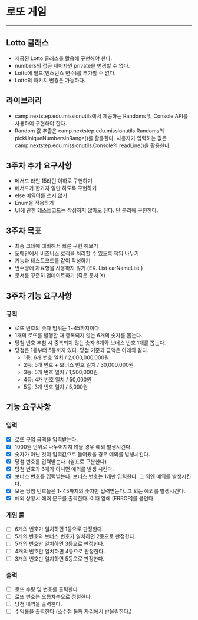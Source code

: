 # 로또 게임

---
## Lotto 클래스
- 제공된 Lotto 클래스를 활용해 구현해야 한다.
- numbers의 접근 제어자인 private을 변경할 수 없다.
- Lotto에 필드(인스턴스 변수)를 추가할 수 없다.
- Lotto의 패키지 변경은 가능하다.

## 라이브러리
- camp.nextstep.edu.missionutils에서 제공하는 Randoms 및 Console API를 사용하여 구현해야 한다.
- Random 값 추출은 camp.nextstep.edu.missionutils.Randoms의 pickUniqueNumbersInRange()를 활용한다.
  사용자가 입력하는 값은 camp.nextstep.edu.missionutils.Console의 readLine()을 활용한다.

## 3주차 추가 요구사항
- 메서드 라인 15라인 이하로 구현하기
- 메서드가 한가지 일만 하도록 구현하기
- else 예약어를 쓰지 않기
- Enum을 적용하기
- UI에 관한 테스트코드는 작성하지 않아도 된다. 단 분리해 구현한다.

## 3주차 목표
- 최종 코테에 대비해서 빠른 구현 해보기
- 도메인에서 비즈니스 로직을 처리할 수 있도록 책임 나누기
- 기능과 테스트코드를 같이 작성하기
- 변수명에 자료형을 사용하지 않기 (EX. List<String> carNameList )
- 문서를 꾸준히 업데이트하기 (죽은 문서 X)

## 3주차 기능 요구사항
### 규칙
- 로또 번호의 숫자 범위는 1~45까지이다.
- 1개의 로또를 발행할 때 중복되지 않는 6개의 숫자를 뽑는다.
- 당첨 번호 추첨 시 중복되지 않는 숫자 6개와 보너스 번호 1개를 뽑는다.
- 당첨은 1등부터 5등까지 있다. 당첨 기준과 금액은 아래와 같다.
    - 1등: 6개 번호 일치 / 2,000,000,000원
    - 2등: 5개 번호 + 보너스 번호 일치 / 30,000,000원
    - 3등: 5개 번호 일치 / 1,500,000원
    - 4등: 4개 번호 일치 / 50,000원
    - 5등: 3개 번호 일치 / 5,000원

## 기능 요구사항

### 입력
- [x] 로또 구입 금액을 입력받는다.
- [x] 1000원 단위로 나누어지지 않을 경우 예외 발생시킨다.
- [x] 숫자가 아닌 것이 입력값으로 들어왔을 경우 예외를 발생시킨다.
- [x] 당첨 번호를 입력받는다. (쉼표로 구분한다)
- [x] 당첨 번호가 6개가 아니면 예외를 발생 시킨다.
- [x] 보너스 번호를 입력받는다. 보너스 번호는 1개만 입력한다. 그 외엔 예외를 발생시킨다.
- [x] 모든 당첨 번호들은 1~45까지의 숫자만 입력받는다. 그 외는 예외를 발생시킨다.
- [x] 예외 상황시 에러 문구를 출력한다. 이때 앞에 [ERROR]를 붙인다

### 게임 룰
- [ ] 6개의 번호가 일치하면 1등으로 판정한다.
- [ ] 5개의 번호와 보너스 번호가 일치하면 2등으로 판정한다.
- [ ] 5개의 번호만 일치하면 3등으로 판정한다.
- [ ] 4개의 번호만 일치하면 4등으로 판정한다.
- [ ] 3개의 번호만 일치하면 5등으로 판정한다.

### 출력
- [ ] 로또 수량 및 번호를 출력한다.
- [ ] 로또 번호는 오름차순으로 정렬한다.
- [ ] 댱쳠 내역을 출력한다.
- [ ] 수익률을 출력한다 (소수점 둘째 자리에서 반올림한다.)